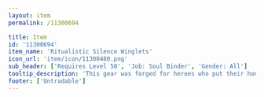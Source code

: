 ```yaml
---
layout: item
permalink: /11300694

title: Item
id: '11300694'
item_name: 'Ritualistic Silence Winglets'
icon_url: 'item/icon/11300480.png'
sub_header: ['Requires Level 50', 'Job: Soul Binder', 'Gender: All']
tooltip_description: 'This gear was forged for heroes who put their honor on the line and competed with their all!'
footer: ['Untradable']
---
```

